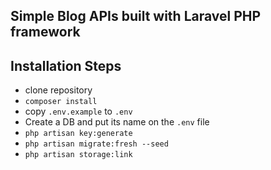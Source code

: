 ## Simple Blog APIs built with Laravel PHP framework

## Installation Steps

* clone repository
* `composer install`
* copy `.env.example` to `.env`
* Create a DB and put its name on the `.env` file
* `php artisan key:generate`
* `php artisan migrate:fresh --seed`
* `php artisan storage:link`
